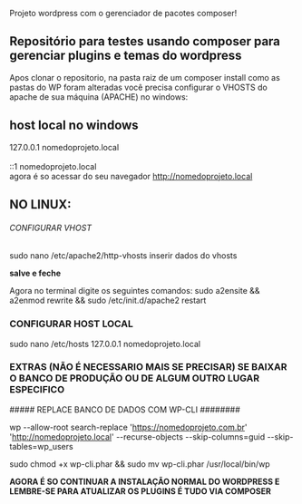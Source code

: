 Projeto wordpress com o gerenciador de pacotes composer!

<h2>Repositório para testes usando composer para gerenciar plugins e temas do wordpress</h2>

Apos clonar o repositorio, na pasta raiz de um composer install
como as pastas do WP foram alteradas você precisa configurar o VHOSTS do apache de sua máquina (APACHE)
no windows:
<!--
<VirtualHost *:80>
	ServerName nomedoprojeto.local<br>
	DocumentRoot "c:/wamp64/www/nomedoprojeto/app/"<br>
	<Directory  "c:/wamp64/www/nomedoprojeto/app/"<br>
		Options +Indexes +Includes +FollowSymLinks +MultiViews<br>
		AllowOverride All
		Require local
	</Directory>
</VirtualHost>
-->

<h2>host local no windows</h2>

127.0.0.1 nomedoprojeto.local<br><br>
::1 nomedoprojeto.local<br>
agora é so acessar do seu navegador http://nomedoprojeto.local<br>

  <h2>NO LINUX: </h2>

###### CONFIGURAR VHOST ##########
sudo nano /etc/apache2/http-vhosts
inserir dados do vhosts
<!--
<VirtualHost *:80>
   ServerName nomedoprojeto.local<br><br>

       <IfModule mpm_itk_module><br>
               AssignUserId jefferson jefferson<br>
       </IfModule><br>

    <Directory "/var/www/html/nomedoprojeto/app/"><br>
        AllowOverride All<br>
    </Directory><br>

        ServerAdmin seu email<br>
        DocumentRoot /var/www/html/nomedoprojeto/app/<br>

        ErrorLog /home/nomedoseuusuario/errors_apache/error.log<br>
        CustomLog ${APACHE_LOG_DIR}/access.log combined<br>
</VirtualHost><br>
-->
<b>salve e feche</b> 

Agora no terminal digite os seguintes comandos:
sudo a2ensite && a2enmod rewrite && sudo /etc/init.d/apache2 restart

### CONFIGURAR HOST LOCAL ###
sudo nano /etc/hosts
127.0.0.1       nomedoprojeto.local

<h3>EXTRAS (NÃO É NECESSARIO MAIS SE PRECISAR) SE BAIXAR O BANCO DE PRODUÇÃO OU DE ALGUM OUTRO LUGAR ESPECIFICO</h3>
##### REPLACE BANCO DE DADOS COM WP-CLI ########

wp --allow-root search-replace 'https://nomedoprojeto.com.br' 'http://nomedoprojeto.local' --recurse-objects --skip-columns=guid --skip-tables=wp_users<br>

sudo chmod +x wp-cli.phar && sudo mv wp-cli.phar /usr/local/bin/wp

<b>AGORA É SO CONTINUAR A INSTALAÇÃO NORMAL DO WORDPRESS E LEMBRE-SE PARA ATUALIZAR OS PLUGINS É TUDO VIA COMPOSER</b>
